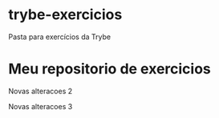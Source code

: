 # trybe-exercicios
Pasta para exercícios da Trybe
# Meu repositorio de exercicios
Novas alteracoes 2




Novas alteracoes 3